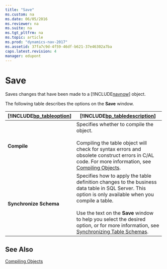 ```yaml
---
title: "Save"
ms.custom: na
ms.date: 06/05/2016
ms.reviewer: na
ms.suite: na
ms.tgt_pltfrm: na
ms.topic: article
ms.prod: "dynamics-nav-2017"
ms.assetid: 37fa7c9d-4f59-46df-b621-37e46302a7ba
caps.latest.revision: 4
manager: edupont
---
```

# Save
Saves changes that have been made to a [!INCLUDE[navnow](../includes/navnow_md.md)] object.  

 The following table describes the options on the **Save** window.  

|[!INCLUDE[bp_tableoption](../includes/bp_tableoption_md.md)]|[!INCLUDE[bp_tabledescription](../includes/bp_tabledescription_md.md)]|  
|----------------------------------|---------------------------------------|  
|**Compile**|Specifies whether to compile the object.<br /><br /> Compiling the table object will check for syntax errors and obsolete construct errors in C/AL code. For more information, see [Compiling Objects](../Compiling-Objects.md).|  
|**Synchronize Schema**|Specifies how to apply the table definition changes to the business data table in SQL Server. This option is only available when you compile a table.<br /><br /> Use the text on the **Save** window to help you select the desired option, or for more information, see [Synchronizing Table Schemas](../Synchronizing-Table-Schemas.md).|  

## See Also  
 [Compiling Objects](../Compiling-Objects.md)
